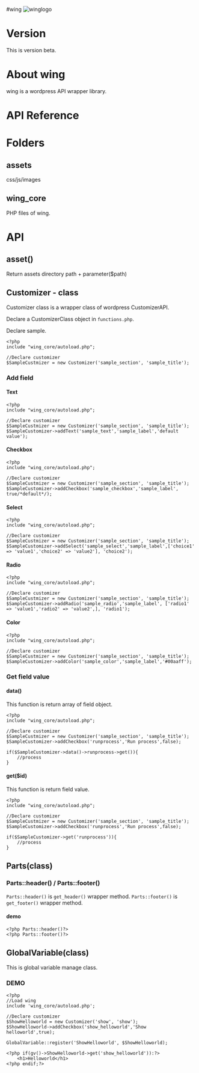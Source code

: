 #wing
![winglogo](https://user-images.githubusercontent.com/24543982/35212664-41168014-ff9e-11e7-834b-663d86e4bfe3.png)

# Version
This is version beta.

# About wing
wing is a wordpress API wrapper library.

# API Reference

# Folders
## assets
css/js/images

## wing_core
PHP files of wing.

# API
## asset()
Return assets directory path + parameter($path)

## Customizer - class
Customizer class is a wrapper class of wordpress CustomizerAPI.

Declare a CustomizerClass object in `functions.php`.

Declare sample.

```functions.php
<?php
include "wing_core/autoload.php";

//Declare customizer
$SampleCustmizer = new Customizer('sample_section', 'sample_title');
```

### Add field

#### Text
```functions.php
<?php
include "wing_core/autoload.php";

//Declare customizer
$SampleCustmizer = new Customizer('sample_section', 'sample_title');
$SampleCustomizer->addText('sample_text','sample_label','default value');
```

#### Checkbox
```functions.php
<?php
include "wing_core/autoload.php";

//Declare customizer
$SampleCustmizer = new Customizer('sample_section', 'sample_title');
$SampleCustomizer->addCheckbox('sample_checkbox','sample_label', true/*default*/);
```

#### Select
```functions.php
<?php
include "wing_core/autoload.php";

//Declare customizer
$SampleCustmizer = new Customizer('sample_section', 'sample_title');
$SampleCustomizer->addSelect('sample_select','sample_label',['choice1' => 'value1','choice2' => 'value2'], 'choice2');
```

#### Radio
```functions.php
<?php
include "wing_core/autoload.php";

//Declare customizer
$SampleCustmizer = new Customizer('sample_section', 'sample_title');
$SampleCustomizer->addRadio('sample_radio','sample_label', ['radio1' => 'value1','radio2' => 'value2',], 'radio1');
```

#### Color
```functions.php
<?php
include "wing_core/autoload.php";

//Declare customizer
$SampleCustmizer = new Customizer('sample_section', 'sample_title');
$SampleCustomizer->addColor('sample_color','sample_label','#00aaff');
```

### Get field value

#### data()

This function is return array of field object.
```functions.php
<?php
include "wing_core/autoload.php";

//Declare customizer
$SampleCustmizer = new Customizer('sample_section', 'sample_title');
$SampleCustomizer->addCheckbox('runprocess','Run process',false);

if($SampleCustomizer->data()->runprocess->get()){
    //process
}
```

#### get($id)
This function is return field value.
```functions.php
<?php
include "wing_core/autoload.php";

//Declare customizer
$SampleCustmizer = new Customizer('sample_section', 'sample_title');
$SampleCustomizer->addCheckbox('runprocess','Run process',false);

if($SampleCustomizer->get('runprocess')){
    //process
}
```

## Parts(class)
### Parts::header() / Parts::footer()
`Parts::header()` is `get_header()` wrapper method.
`Parts::footer()` is `get_footer()` wrapper method.

#### demo
```index.php
<?php Parts::header()?>
<?php Parts::footer()?>
```

## GlobalVariable(class)
This is global variable manage class.

### DEMO
```functions.php
<?php
//Load wing
include 'wing_core/autoload.php';

//Declare customizer
$ShowHelloworld = new Customizer('show', 'show');
$ShowHelloworld->addCheckbox('show_helloworld','Show helloworld',true);

GlobalVariable::register('ShowHelloworld', $ShowHelloworld);
```

```index.php
<?php if(gv()->ShowHelloworld->get('show_helloworld')):?>
    <h1>Helloworld</h1>
<?php endif;?>
```

